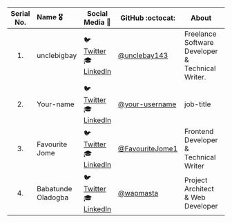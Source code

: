 
|    Serial No.    |      Name :medal_military:    |     Social Media :wave:    | GitHub :octocat: | About | Country :globe_with_meridians: |
|:-------------:|:-------------------|------------------|---------------|---------------|---------------|
| 1. | unclebigbay | :bird: [Twitter](https://twitter.com/unclebigbay143) <br>:mortar_board: [LinkedIn](https://www.linkedin.com/in/unclebigbay/) | [@unclebay143](https://github.com/unclebay143/)  | Freelance Software Developer & Technical Writer. | Nigeria |
| 2. | Your-name       | :bird: [Twitter](https://twitter.com/Kashish_121) <br>:mortar_board: [LinkedIn](https://www.linkedin.com/in/your-linkedin/) | [@your-username](https://github.com/your-username/) | job-title | your country |
| 3. | Favourite Jome     | :bird: [Twitter](https://twitter.com/FavouriteJome1) <br>:mortar_board: [LinkedIn](https://www.linkedin.com/in/favourite-jome-677766184/) | [@FavouriteJome1](https://github.com/jomefavourite/) | Frontend Developer & Technical Writer | Nigeria |
| 4. | Babatunde Oladogba  | :bird: [Twitter](https://twitter.com/wapmasta) <br>:mortar_board: [LinkedIn](https://www.linkedin.com/in/oladogba/) | [@wapmasta](https://github.com/wapmasta/) | Project Architect & Web Developer | Germany |